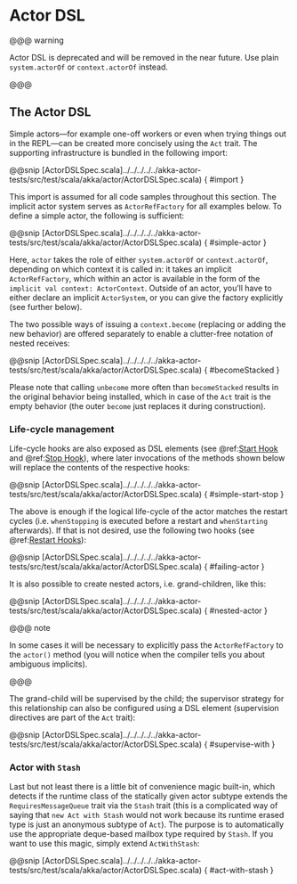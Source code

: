 <a id="actordsl-scala"></a>
# Actor DSL

@@@ warning

Actor DSL is deprecated and will be removed in the near future.
Use plain `system.actorOf` or `context.actorOf` instead.

@@@

## The Actor DSL

Simple actors—for example one-off workers or even when trying things out in the
REPL—can be created more concisely using the `Act` trait. The supporting
infrastructure is bundled in the following import:

@@snip [ActorDSLSpec.scala]../../../../../akka-actor-tests/src/test/scala/akka/actor/ActorDSLSpec.scala) { #import }

This import is assumed for all code samples throughout this section. The
implicit actor system serves as `ActorRefFactory` for all examples
below. To define a simple actor, the following is sufficient:

@@snip [ActorDSLSpec.scala]../../../../../akka-actor-tests/src/test/scala/akka/actor/ActorDSLSpec.scala) { #simple-actor }

Here, `actor` takes the role of either `system.actorOf` or
`context.actorOf`, depending on which context it is called in: it takes an
implicit `ActorRefFactory`, which within an actor is available in the
form of the `implicit val context: ActorContext`. Outside of an actor, you’ll
have to either declare an implicit `ActorSystem`, or you can give the
factory explicitly (see further below).

The two possible ways of issuing a `context.become` (replacing or adding the
new behavior) are offered separately to enable a clutter-free notation of
nested receives:

@@snip [ActorDSLSpec.scala]../../../../../akka-actor-tests/src/test/scala/akka/actor/ActorDSLSpec.scala) { #becomeStacked }

Please note that calling `unbecome` more often than `becomeStacked` results
in the original behavior being installed, which in case of the `Act`
trait is the empty behavior (the outer `become` just replaces it during
construction).

### Life-cycle management

Life-cycle hooks are also exposed as DSL elements (see @ref:[Start Hook](actors.md#start-hook-scala) and @ref:[Stop Hook](actors.md#stop-hook-scala)), where later invocations of the methods shown below will replace the contents of the respective hooks:

@@snip [ActorDSLSpec.scala]../../../../../akka-actor-tests/src/test/scala/akka/actor/ActorDSLSpec.scala) { #simple-start-stop }

The above is enough if the logical life-cycle of the actor matches the restart
cycles (i.e. `whenStopping` is executed before a restart and `whenStarting`
afterwards). If that is not desired, use the following two hooks (see @ref:[Restart Hooks](actors.md#restart-hook-scala)):

@@snip [ActorDSLSpec.scala]../../../../../akka-actor-tests/src/test/scala/akka/actor/ActorDSLSpec.scala) { #failing-actor }

It is also possible to create nested actors, i.e. grand-children, like this:

@@snip [ActorDSLSpec.scala]../../../../../akka-actor-tests/src/test/scala/akka/actor/ActorDSLSpec.scala) { #nested-actor }

@@@ note

In some cases it will be necessary to explicitly pass the
`ActorRefFactory` to the `actor()` method (you will notice when
the compiler tells you about ambiguous implicits).

@@@

The grand-child will be supervised by the child; the supervisor strategy for
this relationship can also be configured using a DSL element (supervision
directives are part of the `Act` trait):

@@snip [ActorDSLSpec.scala]../../../../../akka-actor-tests/src/test/scala/akka/actor/ActorDSLSpec.scala) { #supervise-with }

### Actor with `Stash`

Last but not least there is a little bit of convenience magic built-in, which
detects if the runtime class of the statically given actor subtype extends the
`RequiresMessageQueue` trait via the `Stash` trait (this is a
complicated way of saying that `new Act with Stash` would not work because its
runtime erased type is just an anonymous subtype of `Act`). The purpose is to
automatically use the appropriate deque-based mailbox type required by `Stash`.
If you want to use this magic, simply extend `ActWithStash`:

@@snip [ActorDSLSpec.scala]../../../../../akka-actor-tests/src/test/scala/akka/actor/ActorDSLSpec.scala) { #act-with-stash }